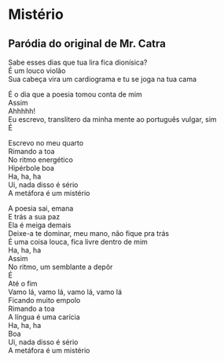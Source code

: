 <!-- pt :: Mistério :: 2024-03-23 00:47:42 -->

# Mistério

## Paródia do original de Mr. Catra

Sabe esses dias que tua lira fica dionísica?  
É um louco violão  
Sua cabeça vira um cardiograma e tu se joga na tua cama  

É o dia que a poesia tomou conta de mim  
Assim  
Ahhhhh!  
Eu escrevo, translitero da minha mente ao português vulgar, sim  
É  

Escrevo no meu quarto  
Rimando a toa  
No ritmo energético  
Hipérbole boa  
Ha, ha, ha  
Ui, nada disso é sério  
A metáfora é um mistério  

A poesia sai, emana  
E trás a sua paz  
Ela é meiga demais  
Deixe-a te dominar, meu mano, não fique pra trás  
É uma coisa louca, fica livre dentro de mim  
Ha, ha, ha  
Assim  
No ritmo, um semblante a depôr  
É  
Até o fim  
Vamo lá, vamo lá, vamo lá, vamo lá  
Ficando muito empolo  
Rimando a toa  
A língua é uma carícia  
Ha, ha, ha  
Boa  
Ui, nada disso é sério  
A metáfora é um mistério  
